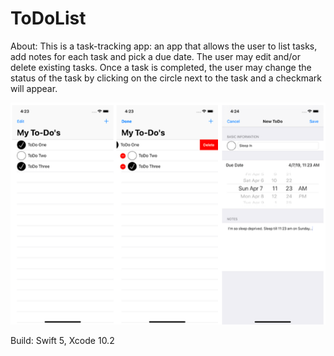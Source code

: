 # ToDoList
About: This is a task-tracking app: an app that allows the user to list tasks, add notes for each task and pick a due date. 
The user may edit and/or delete existing tasks. Once a task is completed, the user may change the status of the task by 
clicking on the circle next to the task and a checkmark will appear. 

![myimage-alt-tag](https://github.com/ShaliseA/ToDoList/blob/master/all.png)


Build: Swift 5, Xcode 10.2
